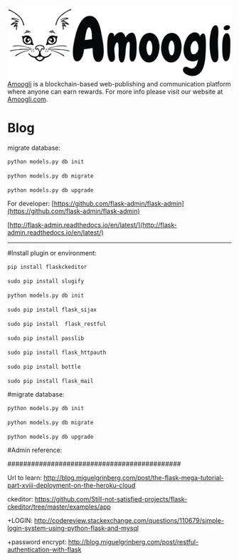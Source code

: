 ![Alt text](/static/admin/img/logo.png)
[Amoogli](http://amoogli.com/) is a blockchain-based web-publishing and communication platform where anyone can earn rewards.
For more info please visit our website at [Amoogli.com](http://amoogli.com/).
# Blog
migrate database:
	 
	python models.py db init
	 
	python models.py db migrate
	 
	python models.py db upgrade
	 

For developer:
[https://github.com/flask-admin/flask-admin](https://github.com/flask-admin/flask-admin)

[http://flask-admin.readthedocs.io/en/latest/](http://flask-admin.readthedocs.io/en/latest/)

---------------------------------------------

#Install plugin or environment:
 	
	pip install flaskckeditor
	 
	sudo pip install slugify
	 
	python models.py db init
	 
	sudo pip install flask_sijax
	 
	sudo pip install  flask_restful
	 
	sudo pip install passlib
	
	sudo pip install flask_httpauth
	
	sudo pip install bottle
	
	sudo pip install flask_mail
	
#migrate database:
	
	python models.py db init
	
	python models.py db migrate
	
	python models.py db upgrade
	
#Admin reference:

############################################

Url to learn:
http://blog.miguelgrinberg.com/post/the-flask-mega-tutorial-part-xviii-deployment-on-the-heroku-cloud

ckeditor:
https://github.com/Still-not-satisfied-projects/flask-ckeditor/tree/master/examples/app

+LOGIN: http://codereview.stackexchange.com/questions/110679/simple-login-system-using-python-flask-and-mysql

+password encrypt: http://blog.miguelgrinberg.com/post/restful-authentication-with-flask
